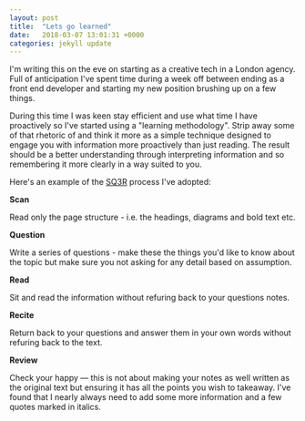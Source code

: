 ```yaml
---
layout: post
title:  "Lets go learned"
date:   2018-03-07 13:01:31 +0000
categories: jekyll update
---
```


I'm writing this on the eve on starting as a creative tech in a London agency. Full of anticipation I've spent time during a week off between ending as a front end developer and starting my new position brushing up on a few things.

During this time I was keen stay efficient and use what time I have proactively so I've started using a "learning methodology". Strip away some of that rhetoric of and think it more as a simple technique designed to engage you with information more proactively than just reading. The result should be a better understanding through interpreting information and so remembering it more clearly in a way suited to you.

Here's an example of the [SQ3R](https://en.wikipedia.org/wiki/SQ3R) process I've adopted:

**Scan** 

Read only the page structure - i.e. the headings, diagrams and bold text etc.

**Question**

Write a series of questions - make these the things you'd like to know about the topic but make sure you not asking for any detail based on assumption.

**Read**

Sit and read the information without refuring back to your questions notes.

**Recite**

Return back to your questions and answer them in your own words without refuring back to the text.

**Review**

Check your happy — this is not about making your notes as well written as the original text but ensuring it has all the points you wish to takeaway. I've found that I nearly always need to add some more information and a few quotes marked in italics.